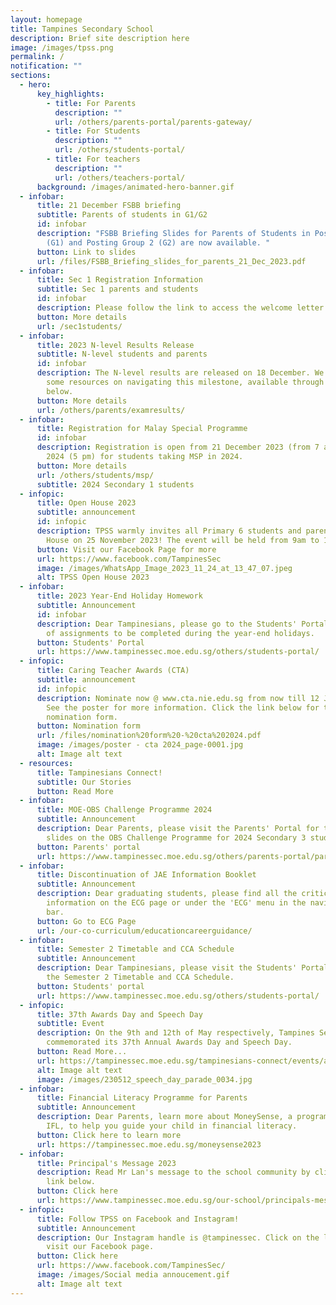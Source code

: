 ```yaml
---
layout: homepage
title: Tampines Secondary School
description: Brief site description here
image: /images/tpss.png
permalink: /
notification: ""
sections:
  - hero:
      key_highlights:
        - title: For Parents
          description: ""
          url: /others/parents-portal/parents-gateway/
        - title: For Students
          description: ""
          url: /others/students-portal/
        - title: For teachers
          description: ""
          url: /others/teachers-portal/
      background: /images/animated-hero-banner.gif
  - infobar:
      title: 21 December FSBB briefing
      subtitle: Parents of students in G1/G2
      id: infobar
      description: "FSBB Briefing Slides for Parents of Students in Posting Group 1
        (G1) and Posting Group 2 (G2) are now available. "
      button: Link to slides
      url: /files/FSBB_Briefing_slides_for_parents_21_Dec_2023.pdf
  - infobar:
      title: Sec 1 Registration Information
      subtitle: Sec 1 parents and students
      id: infobar
      description: Please follow the link to access the welcome letter and booklist.
      button: More details
      url: /sec1students/
  - infobar:
      title: 2023 N-level Results Release
      subtitle: N-level students and parents
      id: infobar
      description: The N-level results are released on 18 December. We have provided
        some resources on navigating this milestone, available through the link
        below.
      button: More details
      url: /others/parents/examresults/
  - infobar:
      title: Registration for Malay Special Programme
      id: infobar
      description: Registration is open from 21 December 2023 (from 7 am) to 4 January
        2024 (5 pm) for students taking MSP in 2024.
      button: More details
      url: /others/students/msp/
      subtitle: 2024 Secondary 1 students
  - infopic:
      title: Open House 2023
      subtitle: announcement
      id: infopic
      description: TPSS warmly invites all Primary 6 students and parents to our Open
        House on 25 November 2023! The event will be held from 9am to 1pm.
      button: Visit our Facebook Page for more
      url: https://www.facebook.com/TampinesSec
      image: /images/WhatsApp_Image_2023_11_24_at_13_47_07.jpeg
      alt: TPSS Open House 2023
  - infobar:
      title: 2023 Year-End Holiday Homework
      subtitle: Announcement
      id: infobar
      description: Dear Tampinesians, please go to the Students' Portal for the list
        of assignments to be completed during the year-end holidays.
      button: Students' Portal
      url: https://www.tampinessec.moe.edu.sg/others/students-portal/
  - infopic:
      title: Caring Teacher Awards (CTA)
      subtitle: announcement
      id: infopic
      description: Nominate now @ www.cta.nie.edu.sg from now till 12 January 2024!
        See the poster for more information. Click the link below for the
        nomination form.
      button: Nomination form
      url: /files/nomination%20form%20-%20cta%202024.pdf
      image: /images/poster - cta 2024_page-0001.jpg
      alt: Image alt text
  - resources:
      title: Tampinesians Connect!
      subtitle: Our Stories
      button: Read More
  - infobar:
      title: MOE-OBS Challenge Programme 2024
      subtitle: Announcement
      description: Dear Parents, please visit the Parents' Portal for the briefing
        slides on the OBS Challenge Programme for 2024 Secondary 3 students.
      button: Parents' portal
      url: https://www.tampinessec.moe.edu.sg/others/parents-portal/parents-gateway/
  - infobar:
      title: Discontinuation of JAE Information Booklet
      subtitle: Announcement
      description: Dear graduating students, please find all the critical JAE
        information on the ECG page or under the 'ECG' menu in the navigation
        bar.
      button: Go to ECG Page
      url: /our-co-curriculum/educationcareerguidance/
  - infobar:
      title: Semester 2 Timetable and CCA Schedule
      subtitle: Announcement
      description: Dear Tampinesians, please visit the Students' Portal to download
        the Semester 2 Timetable and CCA Schedule.
      button: Students' portal
      url: https://www.tampinessec.moe.edu.sg/others/students-portal/
  - infopic:
      title: 37th Awards Day and Speech Day
      subtitle: Event
      description: On the 9th and 12th of May respectively, Tampines Secondary School
        commemorated its 37th Annual Awards Day and Speech Day.
      button: Read More...
      url: https://tampinessec.moe.edu.sg/tampinesians-connect/events/awardsspeechday2023/
      alt: Image alt text
      image: /images/230512_speech_day_parade_0034.jpg
  - infobar:
      title: Financial Literacy Programme for Parents
      subtitle: Announcement
      description: Dear Parents, learn more about MoneySense, a programme curated by
        IFL, to help you guide your child in financial literacy.
      button: Click here to learn more
      url: https://tampinessec.moe.edu.sg/moneysense2023
  - infobar:
      title: Principal's Message 2023
      description: Read Mr Lan's message to the school community by clicking on the
        link below.
      button: Click here
      url: https://www.tampinessec.moe.edu.sg/our-school/principals-message/
  - infopic:
      title: Follow TPSS on Facebook and Instagram!
      subtitle: Announcement
      description: Our Instagram handle is @tampinessec. Click on the link below to
        visit our Facebook page.
      button: Click here
      url: https://www.facebook.com/TampinesSec/
      image: /images/Social media annoucement.gif
      alt: Image alt text
---
```


